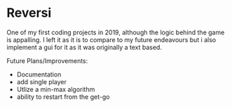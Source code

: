 # Reversi
One of my first coding projects in 2019, although the logic behind the game is appalling.
I left it as it is to compare to my future endeavours but i also  implement a gui for it as it was originally a text based.

Future Plans/Improvements:

* Documentation
* add single player
* Utlize a min-max algorithm
* ability to restart from the get-go
